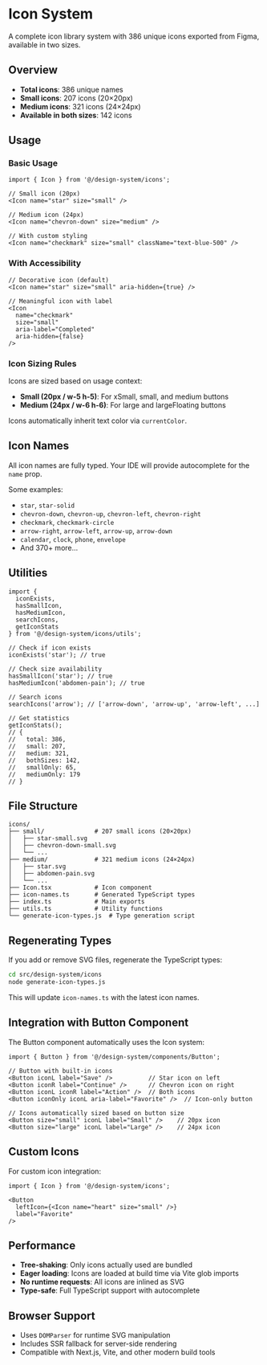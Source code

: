 # Icon System

A complete icon library system with 386 unique icons exported from Figma, available in two sizes.

## Overview

- **Total icons**: 386 unique names
- **Small icons**: 207 icons (20×20px)
- **Medium icons**: 321 icons (24×24px)
- **Available in both sizes**: 142 icons

## Usage

### Basic Usage

```tsx
import { Icon } from '@/design-system/icons';

// Small icon (20px)
<Icon name="star" size="small" />

// Medium icon (24px)
<Icon name="chevron-down" size="medium" />

// With custom styling
<Icon name="checkmark" size="small" className="text-blue-500" />
```

### With Accessibility

```tsx
// Decorative icon (default)
<Icon name="star" size="small" aria-hidden={true} />

// Meaningful icon with label
<Icon
  name="checkmark"
  size="small"
  aria-label="Completed"
  aria-hidden={false}
/>
```

### Icon Sizing Rules

Icons are sized based on usage context:

- **Small (20px / w-5 h-5)**: For xSmall, small, and medium buttons
- **Medium (24px / w-6 h-6)**: For large and largeFloating buttons

Icons automatically inherit text color via `currentColor`.

## Icon Names

All icon names are fully typed. Your IDE will provide autocomplete for the `name` prop.

Some examples:
- `star`, `star-solid`
- `chevron-down`, `chevron-up`, `chevron-left`, `chevron-right`
- `checkmark`, `checkmark-circle`
- `arrow-right`, `arrow-left`, `arrow-up`, `arrow-down`
- `calendar`, `clock`, `phone`, `envelope`
- And 370+ more...

## Utilities

```tsx
import {
  iconExists,
  hasSmallIcon,
  hasMediumIcon,
  searchIcons,
  getIconStats
} from '@/design-system/icons/utils';

// Check if icon exists
iconExists('star'); // true

// Check size availability
hasSmallIcon('star'); // true
hasMediumIcon('abdomen-pain'); // true

// Search icons
searchIcons('arrow'); // ['arrow-down', 'arrow-up', 'arrow-left', ...]

// Get statistics
getIconStats();
// {
//   total: 386,
//   small: 207,
//   medium: 321,
//   bothSizes: 142,
//   smallOnly: 65,
//   mediumOnly: 179
// }
```

## File Structure

```
icons/
├── small/              # 207 small icons (20×20px)
│   ├── star-small.svg
│   ├── chevron-down-small.svg
│   └── ...
├── medium/             # 321 medium icons (24×24px)
│   ├── star.svg
│   ├── abdomen-pain.svg
│   └── ...
├── Icon.tsx            # Icon component
├── icon-names.ts       # Generated TypeScript types
├── index.ts            # Main exports
├── utils.ts            # Utility functions
└── generate-icon-types.js  # Type generation script
```

## Regenerating Types

If you add or remove SVG files, regenerate the TypeScript types:

```bash
cd src/design-system/icons
node generate-icon-types.js
```

This will update `icon-names.ts` with the latest icon names.

## Integration with Button Component

The Button component automatically uses the Icon system:

```tsx
import { Button } from '@/design-system/components/Button';

// Button with built-in icons
<Button iconL label="Save" />          // Star icon on left
<Button iconR label="Continue" />      // Chevron icon on right
<Button iconL iconR label="Action" />  // Both icons
<Button iconOnly iconL aria-label="Favorite" />  // Icon-only button

// Icons automatically sized based on button size
<Button size="small" iconL label="Small" />    // 20px icon
<Button size="large" iconL label="Large" />    // 24px icon
```

## Custom Icons

For custom icon integration:

```tsx
import { Icon } from '@/design-system/icons';

<Button
  leftIcon={<Icon name="heart" size="small" />}
  label="Favorite"
/>
```

## Performance

- **Tree-shaking**: Only icons actually used are bundled
- **Eager loading**: Icons are loaded at build time via Vite glob imports
- **No runtime requests**: All icons are inlined as SVG
- **Type-safe**: Full TypeScript support with autocomplete

## Browser Support

- Uses `DOMParser` for runtime SVG manipulation
- Includes SSR fallback for server-side rendering
- Compatible with Next.js, Vite, and other modern build tools
